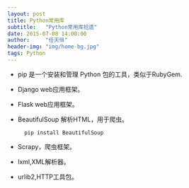 ```yaml
---
layout: post
title: Python常用库
subtitle:   "Python常用库拾遗"
date: 2015-07-08 14:00:00
author:     "任天恒"
header-img: "img/home-bg.jpg"
tags: Python
---
```

* pip 是一个安装和管理 Python 包的工具，类似于RubyGem.

* Django web应用框架。

* Flask web应用框架。

* BeautifulSoup 解析HTML，用于爬虫。

		pip install BeautifulSoup

*	Scrapy，爬虫框架。

* lxml,XML解析器。

*	urlib2,HTTP工具包。
